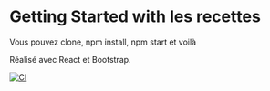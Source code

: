 # Getting Started with les recettes

Vous pouvez clone, npm install, npm start et voilà

Réalisé avec React et Bootstrap.

[![CI](https://github.com/Nywayz/recettes-entre-amis/actions/workflows/blank.yml/badge.svg)](https://github.com/Nywayz/recettes-entre-amis/actions/workflows/blank.yml)
